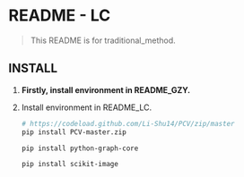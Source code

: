 # README - LC

> This README is for traditional_method.

## INSTALL

1. **Firstly, install environment in README_GZY.**

2. Install environment in README_LC.

    ```bash
    # https://codeload.github.com/Li-Shu14/PCV/zip/master
    pip install PCV-master.zip

    pip install python-graph-core

    pip install scikit-image
    ```

